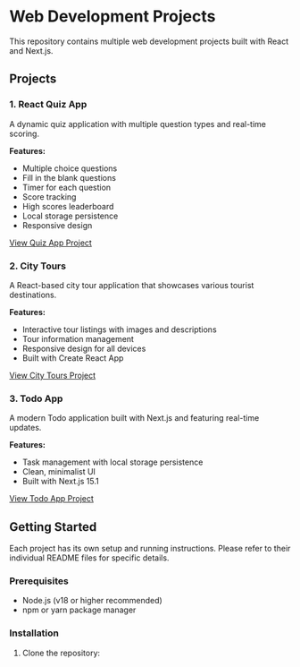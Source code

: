 # Web Development Projects

This repository contains multiple web development projects built with React and Next.js.

## Projects

### 1. React Quiz App
A dynamic quiz application with multiple question types and real-time scoring.

**Features:**
- Multiple choice questions
- Fill in the blank questions
- Timer for each question
- Score tracking
- High scores leaderboard
- Local storage persistence
- Responsive design

[View Quiz App Project](./quiz-app/)

### 2. City Tours
A React-based city tour application that showcases various tourist destinations.

**Features:**
- Interactive tour listings with images and descriptions
- Tour information management
- Responsive design for all devices
- Built with Create React App

[View City Tours Project](./City%20Tours/city-tours/)

### 3. Todo App
A modern Todo application built with Next.js and featuring real-time updates.

**Features:**
- Task management with local storage persistence
- Clean, minimalist UI
- Built with Next.js 15.1

[View Todo App Project](./ToDo%20App/todo-app/)

## Getting Started

Each project has its own setup and running instructions. Please refer to their individual README files for specific details.

### Prerequisites
- Node.js (v18 or higher recommended)
- npm or yarn package manager

### Installation

1. Clone the repository:
